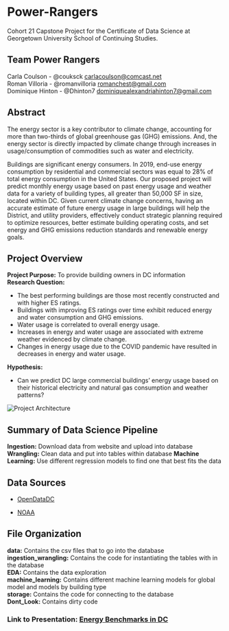 # Power-Rangers
Cohort 21 Capstone Project for the Certificate of Data Science at Georgetown University School of Continuing Studies.



## Team Power Rangers

Carla Coulson - @couksck <carlacoulson@comcast.net>  
Roman Villoria - @romanvilloria <romanchest@gmail.com>  
Dominique Hinton - @Dhinton7 <dominiquealexandriahinton7@gmail.com>  

## Abstract

The energy sector is a key contributor to climate change, accounting for more than two-thirds of global greenhouse gas (GHG) emissions. And, the energy sector is directly impacted by climate change through increases in usage/consumption of commodities such as water and electricity.

Buildings are significant energy consumers. In 2019, end-use energy consumption by residential and commercial sectors was equal to 28% of total energy consumption in the United States. Our proposed project will predict monthly energy usage based on past energy usage and weather data for a variety of building types, all greater than 50,000 SF in size, located within DC. Given current climate change concerns, having an accurate estimate of future energy usage in large buildings will help the District, and utility providers, effectively conduct strategic planning required to optimize resources, better estimate building operating costs, and set energy and GHG emissions reduction standards and renewable energy goals.


## Project Overview


**Project Purpose:** To provide building owners in DC information  
**Research Question:**  
* The best performing buildings are those most recently constructed and with higher ES ratings.  
* Buildings with improving ES ratings over time exhibit reduced energy and water consumption and GHG emissions.  
* Water usage is correlated to overall energy usage.  
* Increases in energy and water usage are associated with extreme weather evidenced by climate change.  
* Changes in energy usage due to the COVID pandemic have resulted in decreases in energy and water usage.  

**Hypothesis:**  
* Can we predict DC large commercial buildings’ energy usage based on their historical electricity and natural gas consumption and weather patterns? 

![Project Architecture]()

## Summary of Data Science Pipeline


**Ingestion:** Download data from website and upload into database  
**Wrangling:** Clean data and put into tables within database
**Machine Learning:** Use different regression models to find one that best fits the data

## Data Sources 

- [OpenDataDC](https://opendata.dc.gov/datasets/building-energy-benchmarks)

- [NOAA](https://www.ncdc.noaa.gov/)

## File Organization


**data:** Contains the csv files that to go into the database  
**ingestion_wrangling:** Contains the code for instantiating the tables with in the database  
**EDA:** Contains the data exploration  
**machine_learning:** Contains different machine learning models for global model and models by building type  
**storage:** Contains the code for connecting to the database  
**Dont_Look:** Contains dirty code  


### Link to Presentation: [Energy Benchmarks in DC](https://www2.slideshare.net/DominiqueHinton/energy-benchmarking-in-dc)




